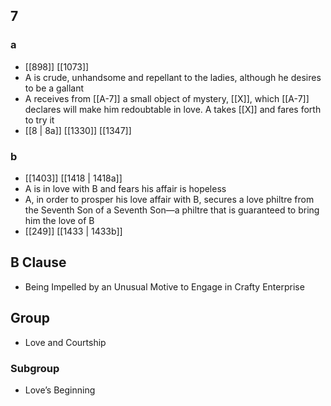 ## 7
### a
- [[898]] [[1073]] 
- A is crude, unhandsome and repellant to the ladies, although he desires to be a gallant
- A receives from [[A-7]] a small object of mystery, [[X]], which [[A-7]] declares will make him redoubtable in love. A takes [[X]] and fares forth to try it
- [[8 | 8a]] [[1330]] [[1347]] 

### b
- [[1403]] [[1418 | 1418a]] 
- A is in love with B and fears his affair is hopeless
- A, in order to prosper his love affair with B, secures a love philtre from the Seventh Son of a Seventh Son—a philtre that is guaranteed to bring him the love of B
- [[249]] [[1433 | 1433b]] 

## B Clause
- Being Impelled by an Unusual Motive to Engage in Crafty Enterprise

## Group
- Love and Courtship

### Subgroup
- Love’s Beginning

